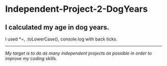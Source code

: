 # Independent-Project-2-DogYears

I calculated my age in dog years.
---
I used *=, .toLowerCase(), console.log with back ticks.
___
*My target is to do as many independent projects as possible in order to improve my coding skills.*
